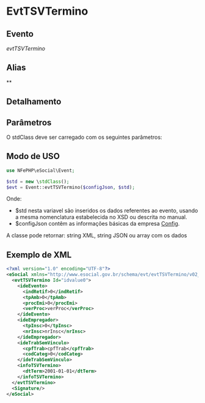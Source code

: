 # EvtTSVTermino

## Evento
 *evtTSVTermino*

## Alias
 **


## Detalhamento



## Parâmetros
O stdClass deve ser carregado com os seguintes parâmetros:



## Modo de USO

```php
use NFePHP\eSocial\Event;

$std = new \stdClass();
$evt = Event::evtTSVTermino($configJson, $std);
```

Onde:
- $std nesta variavel são inseridos os dados referentes ao evento, usando a mesma nomenclatura estabelecida no XSD ou descrita no manual.
- $configJson contêm as informações básicas da empresa [Config](Config.md).

A classe pode retornar: string XML, string JSON ou array com os dados


## Exemplo de XML

```xml
<?xml version="1.0" encoding="UTF-8"?>
<eSocial xmlns="http://www.esocial.gov.br/schema/evt/evtTSVTermino/v02_02_01" xmlns:xsi="http://www.w3.org/2001/XMLSchema-instance" xsi:schemaLocation="http://www.esocial.gov.br/schema/evt/evtTSVTermino/v02_02_01 ../schemes/evtTSVTermino.xsd ">
  <evtTSVTermino Id="idvalue0">
    <ideEvento>
      <indRetif>0</indRetif>
      <tpAmb>0</tpAmb>
      <procEmi>0</procEmi>
      <verProc>verProc</verProc>
    </ideEvento>
    <ideEmpregador>
      <tpInsc>0</tpInsc>
      <nrInsc>nrInsc</nrInsc>
    </ideEmpregador>
    <ideTrabSemVinculo>
      <cpfTrab>cpfTrab</cpfTrab>
      <codCateg>0</codCateg>
    </ideTrabSemVinculo>
    <infoTSVTermino>
      <dtTerm>2001-01-01</dtTerm>
    </infoTSVTermino>
  </evtTSVTermino>
  <Signature/>
</eSocial>

```
